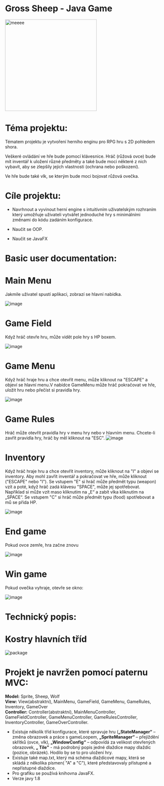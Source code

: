 # Gross Sheep - Java Game

<img src="uploads/ab7bb81f74698c167bf0cde2dcc662f5/meeee.png" alt="meeee" width="300" height="300">

# Téma projektu:

Tématem projektu je vytvoření herního enginu pro RPG hru s 2D pohledem shora.

Veškeré ovládání ve hře bude pomocí klávesnice. Hráč (růžová ovce) bude mít inventář k uložení různé předměty a také bude moci některé z nich vybavit, aby se zlepšily jejich vlastnosti (ochrana nebo poškození).

Ve hře bude také vlk, se kterým bude moci bojovat růžová ovečka.

# Cíle projektu:

- Navrhnout a vyvinout herní engine s intuitivním uživatelským rozhraním
který umožňuje uživateli vytvářet jednoduché hry s minimálními změnami
do kódu zadáním konfigurace.

- Naučit se OOP.
- Naučit se JavaFX

# Basic user documentation:

# Main Menu
Jakmile uživatel spustí aplikaci, zobrazí se hlavní nabídka.

![image](uploads/6c6b383abe44ea57c8af1f2dd0e3c529/image.png)

# Game Field 

Když hráč otevře hru, může vidět pole hry s HP boxem.

![image](uploads/185d705ae563ec8c020620ecc499edb4/image.png)

# Game Menu

Když hráč hraje hru a chce otevřít menu, může kliknout na "ESCAPE" a objeví se hlavní menu.V nabídce GameMenu může hráč pokračovat ve hře, uložit hru nebo přečíst si pravidla hry.

![image](uploads/41f024d0b236bcd3b66a6ed083031619/image.png)

# Game Rules

Hráč může otevřít pravidla hry v menu hry nebo v hlavním menu.
Chcete-li zavřít pravidla hry, hráč by měl kliknout na "ESC".
![image](uploads/d6cb930728aa53235399bd66d0c88180/image.png)

# Inventory

Když hráč hraje hru a chce otevřít inventory, může kliknout na "I" a objeví se inventory. Aby mohl zavřít inventář a pokračovat ve hře, může kliknout ("ESCAPE" nebo "I"). 
Se vstupem "E" si hráč může předmět typu (weapon) vzít a poté, když hráč zadá klávesu "SPACE", může jej spotřebovat. Například si může vzít maso kliknutím na „E“ a zabít vlka kliknutím na „SPACE“.
Se vstupem "C" si hráč může předmět typu (food) spotřebovat a mů se přida HP.

![image](uploads/91a5954f5cedf2b6c719971ae7cdbadc/image.png)

# End game

Pokud ovce zemře, hra začne znovu

![image](uploads/7b9103468f201fa2738d294fb31c27ac/image.png)

# Win game

Pokud ovečka vyhraje, otevře se okno:

![image](uploads/3375802c6ad723a523b499b2d98cd009/image.png)

# Technický popis:


# Kostry hlavních tříd
![package](uploads/ce373cad6d933b32bb0d93e3d50c4d70/package.png)


# Projekt je navržen pomocí paternu MVC:
**Model:** Sprite, Sheep, Wolf <br>
**View:** View(abstraktní), MainMenu, GameField, GameMenu, GameRules, Inventory, GameOver<br>
**Controller:** Controller(abstraktní), MainMenuController, GameFieldController, GameMenuController, GameRulesController, InventoryController, GameOverController.<br>

- Existuje několik tříd konfigurace, které spravuje hru (**„StateManager“** – změna obrazovek a práce s gameLoopem, **„SpriteManager“** – přejíždění skřítků (ovce, vlk), **„WindowConfig“** – odpovídá za velikost otevřených obrazovek, **„ Tile"** - má podrobný popis jedné dlaždice mapy dlaždic (pozice, obrázek). Hodilo by se to pro uložení hry. 
- Existuje také map.txt, který má schéma dlaždicové mapy, která se skládá z několika písmen( "A" a "C"), které představovaly přístupné a nepřístupné dlaždice.
- Pro grafiku se používá knihovna JavaFX.
- Verze javy 1.8

